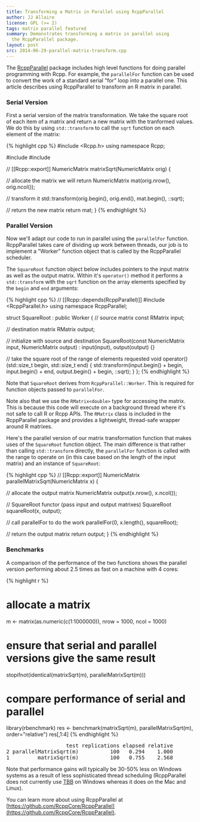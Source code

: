 ```yaml
---
title: Transforming a Matrix in Parallel using RcppParallel
author: JJ Allaire
license: GPL (>= 2)
tags: matrix parallel featured
summary: Demonstrates transforming a matrix in parallel using 
  the RcppParallel package.
layout: post
src: 2014-06-29-parallel-matrix-transform.cpp
---
```

The [RcppParallel](https://github.com/RcppCore/RcppParallel) package includes
high level functions for doing parallel programming with Rcpp. For example,
the `parallelFor` function can be used to convert the work of a standard
serial "for" loop into a parallel one. This article describes using
RcppParallel to transform an R matrix in parallel.


### Serial Version

First a serial version of the matrix transformation. We take the square root 
of each item of a matrix and return a new matrix with the tranformed values. 
We do this by using `std::transform` to call the `sqrt` function on each
element of the matrix:

{% highlight cpp %}
#include <Rcpp.h>
using namespace Rcpp;

#include <cmath>
#include <algorithm>

// [[Rcpp::export]]
NumericMatrix matrixSqrt(NumericMatrix orig) {

  // allocate the matrix we will return
  NumericMatrix mat(orig.nrow(), orig.ncol());

  // transform it
  std::transform(orig.begin(), orig.end(), mat.begin(), ::sqrt);

  // return the new matrix
  return mat;
}
{% endhighlight %}

### Parallel Version

Now we'll adapt our code to run in parallel using the `parallelFor` function.
RcppParallel takes care of dividing up work between threads, our job is to 
implement a "Worker" function object that is called by the RcppParallel 
scheduler.

The `SquareRoot` function object below includes pointers to the input matrix
as well as the output matrix. Within it's `operator()` method it performs a 
`std::transform` with the `sqrt` function on the array elements specified by 
the `begin` and `end` arguments:

{% highlight cpp %}
// [[Rcpp::depends(RcppParallel)]]
#include <RcppParallel.h>
using namespace RcppParallel;

struct SquareRoot : public Worker
{
   // source matrix
   const RMatrix<double> input;
   
   // destination matrix
   RMatrix<double> output;
   
   // initialize with source and destination
   SquareRoot(const NumericMatrix input, NumericMatrix output) 
      : input(input), output(output) {}
   
   // take the square root of the range of elements requested
   void operator()(std::size_t begin, std::size_t end) {
      std::transform(input.begin() + begin, 
                     input.begin() + end, 
                     output.begin() + begin, 
                     ::sqrt);
   }
};
{% endhighlight %}

Note that `SquareRoot` derives from `RcppParallel::Worker`. This is required
for function objects passed to `parallelFor`.

Note also that we use the `RMatrix<double>` type for accessing the matrix. 
This is because this code will execute on a background thread where it's not 
safe to call R or Rcpp APIs. The `RMatrix` class is included in the 
RcppParallel package and provides a lightweight, thread-safe wrapper around R
matrixes.

Here's the parallel version of our matrix transformation function that makes 
uses of the `SquareRoot` function object. The main difference is that rather 
than calling `std::transform` directly, the `parallelFor` function is called 
with the range to operate on (in this case based on the length of the input
matrix) and an instance of `SquareRoot`:

{% highlight cpp %}
// [[Rcpp::export]]
NumericMatrix parallelMatrixSqrt(NumericMatrix x) {
  
  // allocate the output matrix
  NumericMatrix output(x.nrow(), x.ncol());
  
  // SquareRoot functor (pass input and output matrixes)
  SquareRoot squareRoot(x, output);
  
  // call parallelFor to do the work
  parallelFor(0, x.length(), squareRoot);
  
  // return the output matrix
  return output;
}
{% endhighlight %}

### Benchmarks

A comparison of the performance of the two functions shows the parallel
version performing about 2.5 times as fast on a machine with 4 cores:

{% highlight r %}
# allocate a matrix
m <- matrix(as.numeric(c(1:1000000)), nrow = 1000, ncol = 1000)

# ensure that serial and parallel versions give the same result
stopifnot(identical(matrixSqrt(m), parallelMatrixSqrt(m)))

# compare performance of serial and parallel
library(rbenchmark)
res <- benchmark(matrixSqrt(m),
                 parallelMatrixSqrt(m),
                 order="relative")
res[,1:4]
{% endhighlight %}



<pre class="output">
                   test replications elapsed relative
2 parallelMatrixSqrt(m)          100   0.294    1.000
1         matrixSqrt(m)          100   0.755    2.568
</pre>

Note that performance gains will typically be 30-50% less on Windows systems 
as a result of less sophisticated thread scheduling (RcppParallel does not 
currently use [TBB](https://www.threadingbuildingblocks.org/) on Windows 
whereas it does on the Mac and Linux).

You can learn more about using RcppParallel at 
[https://github.com/RcppCore/RcppParallel](https://github.com/RcppCore/RcppParallel).
